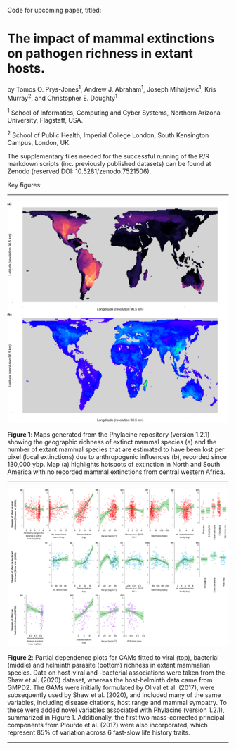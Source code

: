 Code for upcoming paper, titled:

# The impact of mammal extinctions on pathogen richness in extant hosts.

by Tomos O. Prys-Jones<sup>1</sup>, Andrew J. Abraham<sup>1</sup>, Joseph Mihaljevic<sup>1</sup>, Kris Murray<sup>2</sup>, and Christopher E. Doughty<sup>1</sup> 

<sup>1</sup> School of Informatics, Computing and Cyber Systems, Northern Arizona University, Flagstaff, USA.

<sup>2</sup> School of Public Health, Imperial College London, South Kensington Campus, London, UK.

The supplementary files needed for the successful running of the R/R markdown scripts (inc. previously published datasets) can be found at Zenodo (reserved DOI: 10.5281/zenodo.7521506).

Key figures:

----

![alt text](https://github.com/Tomos/ExtinctHosts_PathogenRichness/blob/master/Figures/global_local_extinction.png)

**Figure 1**: Maps generated from the Phylacine repository (version 1.2.1) showing the geographic richness of extinct mammal species (a) and the number of extant mammal species that are estimated to have been lost per pixel (local extinctions) due to anthropogenic influences (b), recorded since 130,000 ybp. Map (a) highlights hotspots of extinction in North and South America with no recorded mammal extinctions from central western Africa.

---

![alt text](https://github.com/Tomos/ExtinctHosts_PathogenRichness/blob/master/Figures/ShawGMPD2_GAMs-total-richness-bact-virus-helminth.png)

**Figure 2**: Partial dependence plots for GAMs fitted to viral (top), bacterial (middle) and helminth parasite (bottom) richness in extant mammalian species. Data on host-viral and -bacterial associations were taken from the Shaw et al. (2020) dataset, whereas the host-helminth data came from GMPD2. The GAMs were initially formulated by Olival et al. (2017), were subsequently used by Shaw et al. (2020), and included many of the same variables, including disease citations, host range and mammal sympatry. To these were added novel variables associated with Phylacine (version 1.2.1), summarized in Figure 1. Additionally, the first two mass-corrected principal components from Plourde et al. (2017) were also incorporated, which represent 85% of variation across 6 fast-slow life history traits.

---

